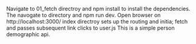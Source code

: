 Navigate to 01_fetch directroy and npm install to install the dependencies.
The navogate to directory and npm run dev.
Open browser on http://localhost:3000/
index directroy sets up the routing and initia; fetch and passes subsequent link clicks to user.js This is a simple person demographic api.

